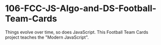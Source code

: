 # 106-FCC-JS-Algo-and-DS-Football-Team-Cards

Things evolve over time, so does JavaScript. This Football Team Cards project teaches the "Modern JavaScript".
